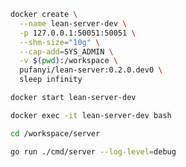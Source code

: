 ```bash
docker create \
  --name lean-server-dev \
  -p 127.0.0.1:50051:50051 \
  --shm-size="10g" \
  --cap-add=SYS_ADMIN \
  -v $(pwd):/workspace \
  pufanyi/lean-server:0.2.0.dev0 \
  sleep infinity
```

```bash
docker start lean-server-dev
```

```bash
docker exec -it lean-server-dev bash
```

```bash
cd /workspace/server
```

```bash
go run ./cmd/server --log-level=debug
```
